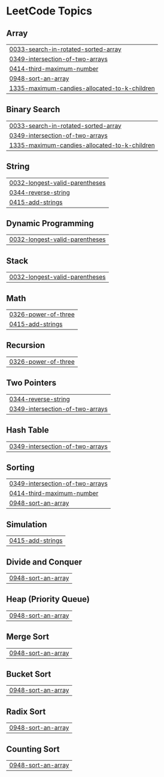 

<!---LeetCode Topics Start-->
# LeetCode Topics
## Array
|  |
| ------- |
| [0033-search-in-rotated-sorted-array](https://github.com/solomon-2105/DSA/tree/master/0033-search-in-rotated-sorted-array) |
| [0349-intersection-of-two-arrays](https://github.com/solomon-2105/DSA/tree/master/0349-intersection-of-two-arrays) |
| [0414-third-maximum-number](https://github.com/solomon-2105/DSA/tree/master/0414-third-maximum-number) |
| [0948-sort-an-array](https://github.com/solomon-2105/DSA/tree/master/0948-sort-an-array) |
| [1335-maximum-candies-allocated-to-k-children](https://github.com/solomon-2105/DSA/tree/master/1335-maximum-candies-allocated-to-k-children) |
## Binary Search
|  |
| ------- |
| [0033-search-in-rotated-sorted-array](https://github.com/solomon-2105/DSA/tree/master/0033-search-in-rotated-sorted-array) |
| [0349-intersection-of-two-arrays](https://github.com/solomon-2105/DSA/tree/master/0349-intersection-of-two-arrays) |
| [1335-maximum-candies-allocated-to-k-children](https://github.com/solomon-2105/DSA/tree/master/1335-maximum-candies-allocated-to-k-children) |
## String
|  |
| ------- |
| [0032-longest-valid-parentheses](https://github.com/solomon-2105/DSA/tree/master/0032-longest-valid-parentheses) |
| [0344-reverse-string](https://github.com/solomon-2105/DSA/tree/master/0344-reverse-string) |
| [0415-add-strings](https://github.com/solomon-2105/DSA/tree/master/0415-add-strings) |
## Dynamic Programming
|  |
| ------- |
| [0032-longest-valid-parentheses](https://github.com/solomon-2105/DSA/tree/master/0032-longest-valid-parentheses) |
## Stack
|  |
| ------- |
| [0032-longest-valid-parentheses](https://github.com/solomon-2105/DSA/tree/master/0032-longest-valid-parentheses) |
## Math
|  |
| ------- |
| [0326-power-of-three](https://github.com/solomon-2105/DSA/tree/master/0326-power-of-three) |
| [0415-add-strings](https://github.com/solomon-2105/DSA/tree/master/0415-add-strings) |
## Recursion
|  |
| ------- |
| [0326-power-of-three](https://github.com/solomon-2105/DSA/tree/master/0326-power-of-three) |
## Two Pointers
|  |
| ------- |
| [0344-reverse-string](https://github.com/solomon-2105/DSA/tree/master/0344-reverse-string) |
| [0349-intersection-of-two-arrays](https://github.com/solomon-2105/DSA/tree/master/0349-intersection-of-two-arrays) |
## Hash Table
|  |
| ------- |
| [0349-intersection-of-two-arrays](https://github.com/solomon-2105/DSA/tree/master/0349-intersection-of-two-arrays) |
## Sorting
|  |
| ------- |
| [0349-intersection-of-two-arrays](https://github.com/solomon-2105/DSA/tree/master/0349-intersection-of-two-arrays) |
| [0414-third-maximum-number](https://github.com/solomon-2105/DSA/tree/master/0414-third-maximum-number) |
| [0948-sort-an-array](https://github.com/solomon-2105/DSA/tree/master/0948-sort-an-array) |
## Simulation
|  |
| ------- |
| [0415-add-strings](https://github.com/solomon-2105/DSA/tree/master/0415-add-strings) |
## Divide and Conquer
|  |
| ------- |
| [0948-sort-an-array](https://github.com/solomon-2105/DSA/tree/master/0948-sort-an-array) |
## Heap (Priority Queue)
|  |
| ------- |
| [0948-sort-an-array](https://github.com/solomon-2105/DSA/tree/master/0948-sort-an-array) |
## Merge Sort
|  |
| ------- |
| [0948-sort-an-array](https://github.com/solomon-2105/DSA/tree/master/0948-sort-an-array) |
## Bucket Sort
|  |
| ------- |
| [0948-sort-an-array](https://github.com/solomon-2105/DSA/tree/master/0948-sort-an-array) |
## Radix Sort
|  |
| ------- |
| [0948-sort-an-array](https://github.com/solomon-2105/DSA/tree/master/0948-sort-an-array) |
## Counting Sort
|  |
| ------- |
| [0948-sort-an-array](https://github.com/solomon-2105/DSA/tree/master/0948-sort-an-array) |
<!---LeetCode Topics End-->